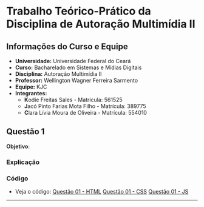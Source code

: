 # Trabalho Teórico-Prático da Disciplina de Autoração Multimídia II

## Informações do Curso e Equipe

- **Universidade:** Universidade Federal do Ceará
- **Curso:** Bacharelado em Sistemas e Mídias Digitais
- **Disciplina:** Autoração Multimídia II
- **Professor:** Wellington Wagner Ferreira Sarmento
- **Equipe:** KJC
- **Integrantes:**
  - **K**odie Freitas Sales - Matrícula: 561525
  - **J**acó Pinto Farias Mota Filho - Matrícula: 389775
  - **C**lara Lívia Moura de Oliveira - Matrícula: 554010

## Questão 1

**Objetivo**:

### Explicação

### Código

- Veja o código: [Questão 01 - HTML](./01/index.html)
  [Questão 01 - CSS](./01/visuimagens.css)
  [Questão 01 - JS](./01/visuimagens.js)

---
